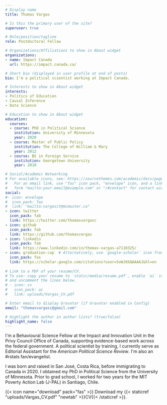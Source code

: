 ```yaml
---
# Display name
title: Thomas Vargas

# Is this the primary user of the site?
superuser: true

# Role/position/tagline
role: Postdoctoral Fellow

# Organizations/Affiliations to show in About widget
organizations:
- name: Impact Canada
  url: https://impact.canada.ca/

# Short bio (displayed in user profile at end of posts)
bio: I'm a political scientist working at Impact Canada.

# Interests to show in About widget
interests:
- Politics of Education
- Causal Inference
- Data Science

# Education to show in About widget
education:
  courses:
  - course: PhD in Political Science
    institution: University of Minnesota
    year: 2020
  - course: Master of Public Policy 
    institution: The College of William & Mary
    year: 2012
  - course: BS in Foreign Service
    institution: Georgetown University
    year: 2010

# Social/Academic Networking
# For available icons, see: https://sourcethemes.com/academic/docs/page-builder/#icons
#   For an email link, use "fas" icon pack, "envelope" icon, and a link in the
#   form "mailto:your-email@example.com" or "/#contact" for contact widget.
social:
#- icon: envelope
#  icon_pack: fas
#  link: "mailto:vargasct@mcmaster.ca"
- icon: twitter
  icon_pack: fab
  link: https://twitter.com/thomasvargasc
- icon: github
  icon_pack: fab
  link: https://github.com/thomasvargas
- icon: linkedin
  icon_pack: fab
  link: https://www.linkedin.com/in/thomas-vargas-a7110325/
- icon: graduation-cap  # Alternatively, use `google-scholar` icon from `ai` icon pack
  icon_pack: fas
  link: https://scholar.google.com/citations?user=5oWJ6bQAAAAJ&hl=en
  
# Link to a PDF of your resume/CV.
# To use: copy your resume to `static/media/resume.pdf`, enable `ai` icons in `params.toml`, 
# and uncomment the lines below.
# - icon: cv
#   icon_pack: ai
#   link: uploads/Vargas_CV.pdf

# Enter email to display Gravatar (if Gravatar enabled in Config)
email: "thomasvargasc@gmail.com"

# Highlight the author in author lists? (true/false)
highlight_name: false
---
```


I'm a Behavioural Science Fellow at the Impact and Innovation Unit in the Privy Council Office of Canada, supporting evidence-based work across the federal government. A political scientist by training, I currently serve as Editorial Assistant for the *American Political Science Review*. I'm also an #rstats fan/evangelist.

I was born and raised in San José, Costa Rica, before immigrating to Canada in 2020. I obtained my PhD in Political Science from the University of Minnesota. Prior to grad school, I worked for two years for the MIT Poverty Action Lab (J-PAL) in Santiago, Chile. 

{{< icon name="download" pack="fas" >}} Download my {{< staticref "uploads/Vargas_CV.pdf" "newtab" >}}CV{{< /staticref >}}.
